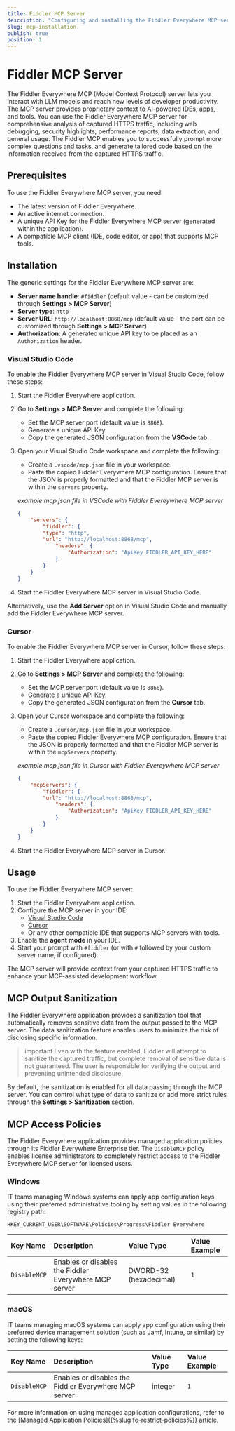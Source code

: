 ```yaml
---
title: Fiddler MCP Server
description: "Configuring and installing the Fiddler Everywhere MCP server."
slug: mcp-installation
publish: true
position: 1
---
```


# Fiddler MCP Server

The Fiddler Everywhere MCP (Model Context Protocol) server lets you interact with LLM models and reach new levels of developer productivity. The MCP server provides proprietary context to AI-powered IDEs, apps, and tools. You can use the Fiddler Everywhere MCP server for comprehensive analysis of captured HTTPS traffic, including web debugging, security highlights, performance reports, data extraction, and general usage. The Fiddler MCP enables you to successfully prompt more complex questions and tasks, and generate tailored code based on the information received from the captured HTTPS traffic.

## Prerequisites

To use the Fiddler Everywhere MCP server, you need:

- The latest version of Fiddler Everywhere.
- An active internet connection.
- A unique API Key for the Fiddler Everywhere MCP server (generated within the application).
- A compatible MCP client (IDE, code editor, or app) that supports MCP tools.

## Installation

The generic settings for the Fiddler Everywhere MCP server are:

* **Server name handle**: `#fiddler` (default value - can be customized through **Settings > MCP Server**)
* **Server type**: `http`
* **Server URL**: `http://localhost:8868/mcp` (default value - the port can be customized through **Settings > MCP Server**)
* **Authorization**: A generated unique API key to be placed as an `Authorization` header.

### Visual Studio Code

To enable the Fiddler Everywhere MCP server in Visual Studio Code, follow these steps:

1. Start the Fiddler Everywhere application.
2. Go to **Settings > MCP Server** and complete the following:
    * Set the MCP server port (default value is `8868`).
    * Generate a unique API Key.
    * Copy the generated JSON configuration from the **VSCode** tab.
3. Open your Visual Studio Code workspace and complete the following:
    * Create a `.vscode/mcp.json` file in your workspace.
    * Paste the copied Fiddler Everywhere MCP configuration. Ensure that the JSON is properly formatted and that the Fiddler MCP server is within the `servers` property.

    _example mcp.json file in VSCode with Fiddler Evereywhere MCP server_
    ```JSON
    {
        "servers": {
            "fiddler": {
            "type": "http",
            "url": "http://localhost:8868/mcp",
                "headers": {
                    "Authorization": "ApiKey FIDDLER_API_KEY_HERE"
                }
            }
        }
    }
    ```
4. Start the Fiddler Everywhere MCP server in Visual Studio Code.
    
Alternatively, use the **Add Server** option in Visual Studio Code and manually add the Fiddler Everywhere MCP server.

### Cursor

To enable the Fiddler Everywhere MCP server in Cursor, follow these steps:

1. Start the Fiddler Everywhere application.
2. Go to **Settings > MCP Server** and complete the following:
    * Set the MCP server port (default value is `8868`).
    * Generate a unique API Key.
    * Copy the generated JSON configuration from the **Cursor** tab.
3. Open your Cursor workspace and complete the following:
    * Create a `.cursor/mcp.json` file in your workspace.
    * Paste the copied Fiddler Everywhere MCP configuration. Ensure that the JSON is properly formatted and that the Fiddler MCP server is within the `mcpServers` property.

     _example mcp.json file in Cursor with Fiddler Evereywhere MCP server_
    ```JSON
    {
        "mcpServers": {
            "fiddler": {
            "url": "http://localhost:8868/mcp",
                "headers": {
                    "Authorization": "ApiKey FIDDLER_API_KEY_HERE"
                }
            }
        }
    }
    ```
4. Start the Fiddler Everywhere MCP server in Cursor.

## Usage

To use the Fiddler Everywhere MCP server:

1. Start the Fiddler Everywhere application.
2. Configure the MCP server in your IDE:
    * [Visual Studio Code](#visual-studio-code)
    * [Cursor](#cursor)
    * Or any other compatible IDE that supports MCP servers with tools.
3. Enable the **agent mode** in your IDE.
4. Start your prompt with `#fiddler` (or with `#` followed by your custom server name, if configured).

The MCP server will provide context from your captured HTTPS traffic to enhance your MCP-assisted development workflow.

## MCP Output Sanitization

The Fiddler Everywhere application provides a sanitization tool that automatically removes sensitive data from the output passed to the MCP server. The data sanitization feature enables users to minimize the risk of disclosing specific information.

>important Even with the feature enabled, Fiddler will attempt to sanitize the captured traffic, but complete removal of sensitive data is not guaranteed. The user is responsible for verifying the output and preventing unintended disclosure.

By default, the sanitization is enabled for all data passing through the MCP server. You can control what type of data to sanitize or add more strict rules through the **Settings > Sanitization** section.

## MCP Access Policies

The Fiddler Everywhere application provides managed application policies through its Fiddler Everywhere Enterprise tier. The `DisableMCP` policy enables license administrators to completely restrict access to the Fiddler Everywhere MCP server for licensed users.

### Windows

IT teams managing Windows systems can apply app configuration keys using their preferred administrative tooling by setting values in the following registry path:

```
HKEY_CURRENT_USER\SOFTWARE\Policies\Progress\Fiddler Everywhere
```

| Key Name | Description | Value Type | Value Example |
|:---------|:------------|:-----------|:--------------|
| `DisableMCP` | Enables or disables the Fiddler Everywhere MCP server | DWORD-32 (hexadecimal) | `1` |

### macOS

IT teams managing macOS systems can apply app configuration using their preferred device management solution (such as Jamf, Intune, or similar) by setting the following keys:

| Key Name | Description | Value Type | Value Example |
|:---------|:------------|:-----------|:--------------|
| `DisableMCP` | Enables or disables the Fiddler Everywhere MCP server | integer | `1` |

For more information on using managed application configurations, refer to the [Managed Application Policies]({%slug fe-restrict-policies%}) article.
